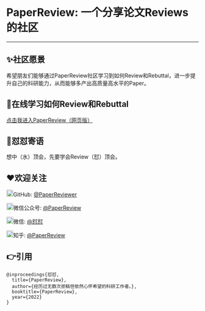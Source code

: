 # PaperReview: 一个分享论文Reviews的社区

---

## ✨社区愿景

希望朋友们能够通过PaperReview社区学习到如何Review和Rebuttal，进一步提升自己的科研能力，从而能够多产出高质量高水平的Paper。

## 🐋在线学习如何Review和Rebuttal

[点击我进入PaperReview（网页版）](https://paperreviewer.github.io/)


## 🌈怼怼寄语

想中（水）顶会，先要学会Review（怼）顶会。


## ❤欢迎关注

<img src="https://s3.bmp.ovh/imgs/2022/09/30/ba20907fb6c0f184.png" alt="GitHub"  width="18px" height="18px" />GitHub: [@PaperReviewer](https://github.com/PaperReviewer/PaperReviewer.github.io)

<img src="https://s3.bmp.ovh/imgs/2022/09/30/a406c07d4b5b1c72.png" alt="微信公众号"  width="18px" height="18px" />微信公众号: [@PaperReview](https://raw.githubusercontent.com/PaperReviewer/PaperReviewer.github.io/main/assets/PaperReview.jpeg)

<img src="https://tva1.sinaimg.cn/large/008i3skNly1gxlhtmg11mj305k05k746.jpg" alt="微信"  width="18px" height="18px" />微信: [@怼怼](https://raw.githubusercontent.com/PaperReviewer/PaperReviewer.github.io/main/assets/WechatIMG943.jpeg)

<img src="https://s3.bmp.ovh/imgs/2022/10/01/45453eef71d2016b.png" alt="知乎"  width="18px" height="18px" />知乎: [@PaperReview](https://www.zhihu.com/people/zanbo-93-22)

## 👉引用

```
@inproceedings{怼怼,
  title={PaperReview},
  author={经历过无数次拒稿但依然心怀希望的科研工作者。},
  booktitle={PaperReview},
  year={2022}
}
```
